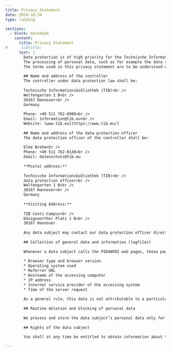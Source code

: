 ```yaml
---
title: Privacy Statement
date: 2024-10-30
type: landing

sections:
  - block: markdown
    content:
      title: Privacy Statement
#      subtitle: 
      text: |
        Data protection is of high priority for the Technische Informationsbibliothek (TIB). As a general rule, the use of TIB’s services does not require the provision of any personal data. However, the processing of personal data may be required where a data subject wants to use special services via the TIB’s web pages. Where the processing of personal data is required and where there is no legal basis for such processing, we shall obtain the data subject’s consent.<br />
        The processing of personal data, such as for example the data subject’s name, address, email address, or telephone number shall always be carried out in accordance with the General Data Protection Regulation (GDPR) and the state and institution-specific data protection rules and regulations applicable to the TIB. This privacy statement serves to inform the public about the nature, scope and purpose of the personal data we collect, use and process, as well as of the rights data subjects are entitled to.<br />
        The terms used in this privacy statement are to be understood within the meaning of the European [General Data Protection Regulation (GDPR)](https://eur-lex.europa.eu/legal-content/DE/TXT/?uri=CELEX:32016R0679).
        
        ## Name and address of the controller
        The controller under data protection law shall be:
        
        Technische Informationsbibliothek (TIB)<br />
        Welfengarten 1 B<br />
        30167 Hannover<br />
        Germany
        
        Phone: +49 511 762-8989<br />
        Email: information@tib.eu<br />
        Website: [www.tib.eu](https://www.tib.eu/)
        
        ## Name and address of the data protection officer
        The data protection officer of the controller shall be:
        
        Elke Brehm<br />
        Phone: +49 511 762-8138<br />
        Email: datenschutz@tib.eu
        
        **Postal address:**
        
        Technische Informationsbibliothek (TIB)<br />
        data protection officer<br />
        Welfengarten 1 B<br />
        30167 Hannover<br />
        Germany
        
        **Visiting Address:**
        
        TIB Conti-Campus<br />
        Königsworther Platz 1 B<br />
        30167 Hannover
        
        Any data subject may contact our data protection officer directly regarding any and all questions and suggestions regarding data protection at any time.
        
        ## Collection of general data and information (logfiles)
        
        Whenever a data subject calls the PID4NFDI web pages, these pages automatically collect information in so-called server log files, which your browser automatically transmits to the server. This is:
        
        * Browser type and browser version
        * Operating system used
        * Referrer URL
        * Hostname of the accessing computer
        * IP address
        * Internet service provider of the accessing system
        * Time of the server request
        
        As a general rule, this data is not attributable to a particular person. This data will not be merged with other data sources.
        
        ## Routine deletion and blocking of personal data
        
        We process and store the data subject’s personal data only for the period necessary to achieve the purpose of such storage and in accordance with the General Data Protection Regulation and the country and institution-specific data protection regulations applicable. Thereafter, the personal data will routinely be blocked or deleted in accordance with the statutory provisions.
        
        ## Rights of the data subject
        
        You shall at any time be entitled to obtain information about the data stored in this library, its origin and recipient and about the purpose of such data processing, as well as to rectification or erasure or restriction of processing or – to the extent that such processing is based on your consent – a right of withdrawal, possibly a right of objection and the right to data portability. Complaints may be lodged with the above-mentioned supervisory authority. You can contact us at any time for further questions on the subject of personal data.

---
```

